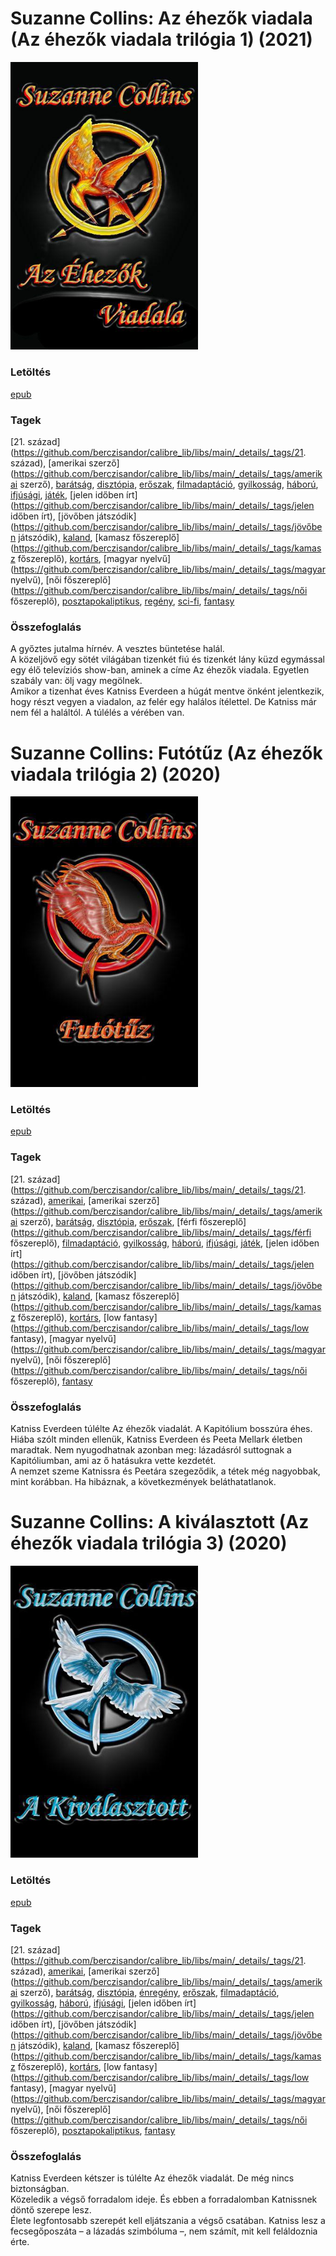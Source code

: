 # <a name="id_81">Suzanne Collins: Az éhezők viadala (Az éhezők viadala trilógia 1) (2021)</a>
<img src="https://github.com/BercziSandor/calibre_lib/raw/main/libs/main/Suzanne%20Collins/Az%20ehezok%20viadala%20%2881%29/cover.jpg" alt="cover" width="300"/>

### Letöltés
[epub](https://github.com/BercziSandor/calibre_lib/raw/main/libs/main/Suzanne%20Collins/Az%20ehezok%20viadala%20%2881%29/Az%20ehezok%20viadala%20-%20Suzanne%20Collins.epub)

### Tagek
[21. század](https://github.com/berczisandor/calibre_lib/libs/main/_details/_tags/21. század), [amerikai szerző](https://github.com/berczisandor/calibre_lib/libs/main/_details/_tags/amerikai szerző), [barátság](https://github.com/berczisandor/calibre_lib/libs/main/_details/_tags/barátság), [disztópia](https://github.com/berczisandor/calibre_lib/libs/main/_details/_tags/disztópia), [erőszak](https://github.com/berczisandor/calibre_lib/libs/main/_details/_tags/erőszak), [filmadaptáció](https://github.com/berczisandor/calibre_lib/libs/main/_details/_tags/filmadaptáció), [gyilkosság](https://github.com/berczisandor/calibre_lib/libs/main/_details/_tags/gyilkosság), [háború](https://github.com/berczisandor/calibre_lib/libs/main/_details/_tags/háború), [ifjúsági](https://github.com/berczisandor/calibre_lib/libs/main/_details/_tags/ifjúsági), [játék](https://github.com/berczisandor/calibre_lib/libs/main/_details/_tags/játék), [jelen időben írt](https://github.com/berczisandor/calibre_lib/libs/main/_details/_tags/jelen időben írt), [jövőben játszódik](https://github.com/berczisandor/calibre_lib/libs/main/_details/_tags/jövőben játszódik), [kaland](https://github.com/berczisandor/calibre_lib/libs/main/_details/_tags/kaland), [kamasz főszereplő](https://github.com/berczisandor/calibre_lib/libs/main/_details/_tags/kamasz főszereplő), [kortárs](https://github.com/berczisandor/calibre_lib/libs/main/_details/_tags/kortárs), [magyar nyelvű](https://github.com/berczisandor/calibre_lib/libs/main/_details/_tags/magyar nyelvű), [női főszereplő](https://github.com/berczisandor/calibre_lib/libs/main/_details/_tags/női főszereplő), [posztapokaliptikus](https://github.com/berczisandor/calibre_lib/libs/main/_details/_tags/posztapokaliptikus), [regény](https://github.com/berczisandor/calibre_lib/libs/main/_details/_tags/regény), [sci-fi](https://github.com/berczisandor/calibre_lib/libs/main/_details/_tags/sci-fi), [fantasy](https://github.com/berczisandor/calibre_lib/libs/main/_details/_tags/fantasy)

### Összefoglalás
<div>
<p>A győztes jutalma hírnév. A vesztes büntetése halál.<br>A közeljövő egy sötét világában tizenkét fiú és tizenkét lány küzd egymással egy élő televíziós show-ban, aminek a címe Az éhezők viadala. Egyetlen szabály van: ölj vagy megölnek.<br>Amikor a tizenhat éves Katniss Everdeen a húgát mentve önként jelentkezik, hogy részt vegyen a viadalon, az felér egy halálos ítélettel. De Katniss már nem fél a haláltól. A túlélés a vérében van.</p></div>


# <a name="id_82">Suzanne Collins: Futótűz (Az éhezők viadala trilógia 2) (2020)</a>
<img src="https://github.com/BercziSandor/calibre_lib/raw/main/libs/main/Suzanne%20Collins/Futotuz%20%2882%29/cover.jpg" alt="cover" width="300"/>

### Letöltés
[epub](https://github.com/BercziSandor/calibre_lib/raw/main/libs/main/Suzanne%20Collins/Futotuz%20%2882%29/Futotuz%20-%20Suzanne%20Collins.epub)

### Tagek
[21. század](https://github.com/berczisandor/calibre_lib/libs/main/_details/_tags/21. század), [amerikai](https://github.com/berczisandor/calibre_lib/libs/main/_details/_tags/amerikai), [amerikai szerző](https://github.com/berczisandor/calibre_lib/libs/main/_details/_tags/amerikai szerző), [barátság](https://github.com/berczisandor/calibre_lib/libs/main/_details/_tags/barátság), [disztópia](https://github.com/berczisandor/calibre_lib/libs/main/_details/_tags/disztópia), [erőszak](https://github.com/berczisandor/calibre_lib/libs/main/_details/_tags/erőszak), [férfi főszereplő](https://github.com/berczisandor/calibre_lib/libs/main/_details/_tags/férfi főszereplő), [filmadaptáció](https://github.com/berczisandor/calibre_lib/libs/main/_details/_tags/filmadaptáció), [gyilkosság](https://github.com/berczisandor/calibre_lib/libs/main/_details/_tags/gyilkosság), [háború](https://github.com/berczisandor/calibre_lib/libs/main/_details/_tags/háború), [ifjúsági](https://github.com/berczisandor/calibre_lib/libs/main/_details/_tags/ifjúsági), [játék](https://github.com/berczisandor/calibre_lib/libs/main/_details/_tags/játék), [jelen időben írt](https://github.com/berczisandor/calibre_lib/libs/main/_details/_tags/jelen időben írt), [jövőben játszódik](https://github.com/berczisandor/calibre_lib/libs/main/_details/_tags/jövőben játszódik), [kaland](https://github.com/berczisandor/calibre_lib/libs/main/_details/_tags/kaland), [kamasz főszereplő](https://github.com/berczisandor/calibre_lib/libs/main/_details/_tags/kamasz főszereplő), [kortárs](https://github.com/berczisandor/calibre_lib/libs/main/_details/_tags/kortárs), [low fantasy](https://github.com/berczisandor/calibre_lib/libs/main/_details/_tags/low fantasy), [magyar nyelvű](https://github.com/berczisandor/calibre_lib/libs/main/_details/_tags/magyar nyelvű), [női főszereplő](https://github.com/berczisandor/calibre_lib/libs/main/_details/_tags/női főszereplő), [fantasy](https://github.com/berczisandor/calibre_lib/libs/main/_details/_tags/fantasy)

### Összefoglalás
<div>
<p>Katniss Everdeen túlélte Az éhezők viadalát. A Kapitólium bosszúra éhes.<br>Hiába szólt minden ellenük, Katniss Everdeen és Peeta Mellark életben maradtak. Nem nyugodhatnak azonban meg: lázadásról suttognak a Kapitóliumban, ami az ő hatásukra vette kezdetét.<br>A nemzet szeme Katnissra és Peetára szegeződik, a tétek még nagyobbak, mint korábban. Ha hibáznak, a következmények beláthatatlanok.</p></div>


# <a name="id_83">Suzanne Collins: A kiválasztott (Az éhezők viadala trilógia 3) (2020)</a>
<img src="https://github.com/BercziSandor/calibre_lib/raw/main/libs/main/Suzanne%20Collins/A%20kivalasztott%20%2883%29/cover.jpg" alt="cover" width="300"/>

### Letöltés
[epub](https://github.com/BercziSandor/calibre_lib/raw/main/libs/main/Suzanne%20Collins/A%20kivalasztott%20%2883%29/A%20kivalasztott%20-%20Suzanne%20Collins.epub)

### Tagek
[21. század](https://github.com/berczisandor/calibre_lib/libs/main/_details/_tags/21. század), [amerikai](https://github.com/berczisandor/calibre_lib/libs/main/_details/_tags/amerikai), [amerikai szerző](https://github.com/berczisandor/calibre_lib/libs/main/_details/_tags/amerikai szerző), [barátság](https://github.com/berczisandor/calibre_lib/libs/main/_details/_tags/barátság), [disztópia](https://github.com/berczisandor/calibre_lib/libs/main/_details/_tags/disztópia), [énregény](https://github.com/berczisandor/calibre_lib/libs/main/_details/_tags/énregény), [erőszak](https://github.com/berczisandor/calibre_lib/libs/main/_details/_tags/erőszak), [filmadaptáció](https://github.com/berczisandor/calibre_lib/libs/main/_details/_tags/filmadaptáció), [gyilkosság](https://github.com/berczisandor/calibre_lib/libs/main/_details/_tags/gyilkosság), [háború](https://github.com/berczisandor/calibre_lib/libs/main/_details/_tags/háború), [ifjúsági](https://github.com/berczisandor/calibre_lib/libs/main/_details/_tags/ifjúsági), [jelen időben írt](https://github.com/berczisandor/calibre_lib/libs/main/_details/_tags/jelen időben írt), [jövőben játszódik](https://github.com/berczisandor/calibre_lib/libs/main/_details/_tags/jövőben játszódik), [kaland](https://github.com/berczisandor/calibre_lib/libs/main/_details/_tags/kaland), [kamasz főszereplő](https://github.com/berczisandor/calibre_lib/libs/main/_details/_tags/kamasz főszereplő), [kortárs](https://github.com/berczisandor/calibre_lib/libs/main/_details/_tags/kortárs), [low fantasy](https://github.com/berczisandor/calibre_lib/libs/main/_details/_tags/low fantasy), [magyar nyelvű](https://github.com/berczisandor/calibre_lib/libs/main/_details/_tags/magyar nyelvű), [női főszereplő](https://github.com/berczisandor/calibre_lib/libs/main/_details/_tags/női főszereplő), [posztapokaliptikus](https://github.com/berczisandor/calibre_lib/libs/main/_details/_tags/posztapokaliptikus), [fantasy](https://github.com/berczisandor/calibre_lib/libs/main/_details/_tags/fantasy)

### Összefoglalás
<div>
<p>Katniss Everdeen kétszer is túlélte Az éhezők viadalát. De még nincs biztonságban.<br>Közeledik a végső forradalom ideje. És ebben a forradalomban Katnissnek döntő szerepe lesz.<br>Élete legfontosabb szerepét kell eljátszania a végső csatában. Katniss lesz a fecsegőposzáta – a lázadás szimbóluma –, nem számít, mit kell feláldoznia érte.</p></div>


